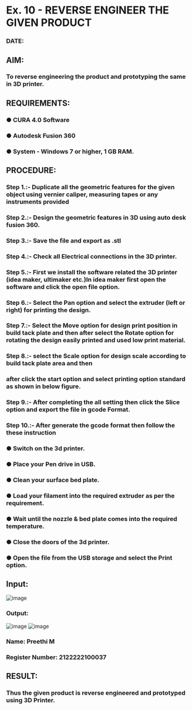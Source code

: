 # Ex. 10 - REVERSE ENGINEER THE GIVEN PRODUCT

### DATE: 

## AIM: 
### To reverse engineering the product and prototyping the same in 3D printer.

## REQUIREMENTS:
### ●	CURA 4.0 Software
### ●	 Autodesk Fusion 360
### ●	 System - Windows 7 or higher, 1 GB RAM.

## PROCEDURE:
### Step 1.:- Duplicate all the geometric features for the given object using vernier caliper, measuring tapes or any instruments provided
### Step 2.:- Design the geometric features in 3D using auto desk fusion 360.
### Step 3.:- Save the file and export as .stl
### Step 4.:- Check all Electrical connections in the 3D printer.
### Step 5.:- First we install the software related the 3D printer (idea maker, ultimaker etc.)In idea maker first open the software and click the open file option.
### Step 6.:- Select the Pan option and select the extruder (left or right) for printing the design.
### Step 7.:- Select the Move option for design print position in build tack plate and then after select the Rotate option for rotating the design easily printed and used low print material.
### Step 8.:- select the Scale option for design scale according to build tack plate area and then
### after click the start option and select printing option standard as shown in below figure.
### Step 9.:- After completing the all setting then click the Slice option and export the file in gcode Format.
### Step 10.:- After generate the gcode format then follow the these instruction 
  ###   ●	Switch on the 3d printer.
  ###   ●	Place your Pen drive in USB.
  ###   ●	Clean your surface bed plate.
  ###   ●	Load your filament into the required extruder as per the requirement.
  ###   ●	Wait until the nozzle & bed plate comes into the required temperature.
  ###   ●	Close the doors of the 3d printer.
  ###   ●	Open the file from the USB storage and select the Print option.

## Input:
![image](https://github.com/GitPreethiHub/Ex.-10---REVERSE-ENGINEER-THE-GIVEN-PRODUCT/assets/119475585/04dec2a8-c1b2-48be-910f-c4fec2ac42f9)
### Output:
![image](https://github.com/GitPreethiHub/Ex.-10---REVERSE-ENGINEER-THE-GIVEN-PRODUCT/assets/119475585/b0c08023-90a9-4e55-a890-c38f4fc8defb)
![image](https://github.com/GitPreethiHub/Ex.-10---REVERSE-ENGINEER-THE-GIVEN-PRODUCT/assets/119475585/cefaa101-c819-4026-9e08-cf16682bf53b)

### Name: Preethi M
### Register Number: 2122222100037

## RESULT:
###   Thus the given product is reverse engineered and prototyped using 3D Printer.
